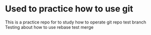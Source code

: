 # Used to practice how to use git
This is a practice repo for to study how to operate git repo
test branch
Testing about how to use rebase
test merge
